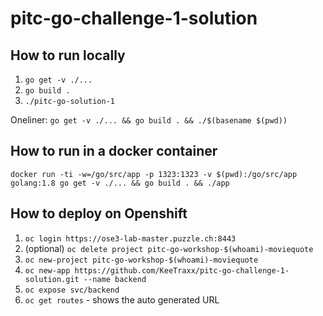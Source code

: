 # pitc-go-challenge-1-solution

## How to run locally
1. `go get -v ./...`
2. `go build .`
3. `./pitc-go-solution-1`

Oneliner:
`go get -v ./... && go build . && ./$(basename $(pwd))`

## How to run in a docker container
`docker run -ti -w=/go/src/app -p 1323:1323 -v $(pwd):/go/src/app golang:1.8 go get -v ./... && go build . && ./app`

## How to deploy on Openshift
1. `oc login https://ose3-lab-master.puzzle.ch:8443`
2. (optional) `oc delete project pitc-go-workshop-$(whoami)-moviequote`
3. `oc new-project pitc-go-workshop-$(whoami)-moviequote`
4. `oc new-app https://github.com/KeeTraxx/pitc-go-challenge-1-solution.git --name backend`
5. `oc expose svc/backend`
6. `oc get routes` - shows the auto generated URL
